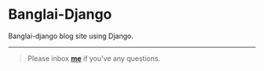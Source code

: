 # Banglai-Django

Banglai-django blog site using Django.

---

> Please inbox **[me](https://www.facebook.com/shoriot)** if you've any questions.